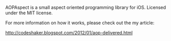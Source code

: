 AOPAspect is a small aspect oriented programming library for iOS. Licensed under the MIT license.

For more information on how it works, please check out the my article:

<http://codeshaker.blogspot.com/2012/01/aop-delivered.html>
